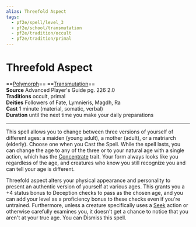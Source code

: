 ```yaml
---
alias: Threefold Aspect 
tags:
  - pf2e/spell/level_3
  - pf2e/school/transmutation
  - pf2e/tradition/occult
  - pf2e/tradition/primal
---
```


# Threefold Aspect

==[Polymorph](../../../Traits/Polymorph.md)== ==[Transmutation](../../../Traits/Transmutation.md)==  
__Source__ Advanced Player's Guide pg. 226 2.0  
**Traditions** occult, primal  
**Deities** Followers of Fate, Lymnieris, Magdh, Ra  
**Cast** 1 minute (material, somatic, verbal)  
**Duration** until the next time you make your daily preparations

---

This spell allows you to change between three versions of yourself of different ages: a maiden (young adult), a mother (adult), or a matriarch (elderly). Choose one when you Cast the Spell. While the spell lasts, you can change the age to any of the three or to your natural age with a single action, which has the [Concentrate](../../../Traits/Concentrate.md) trait. Your form always looks like you regardless of the age, and creatures who know you still recognize you and can tell your age is different.

Threefold aspect alters your physical appearance and personality to present an authentic version of yourself at various ages. This grants you a +4 status bonus to Deception checks to pass as the chosen age, and you can add your level as a proficiency bonus to these checks even if you're untrained. Furthermore, unless a creature specifically uses a [Seek](../../../Rules/Actions/Seek.md) action or otherwise carefully examines you, it doesn't get a chance to notice that you aren't at your true age. You can Dismiss this spell.
